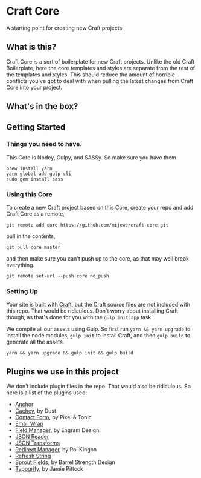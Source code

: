 # Craft Core
A starting point for creating new Craft projects.

## What is this?
Craft Core is a sort of boilerplate for new Craft projects. Unlike the old Craft Boilerplate, here the core templates and styles are separate from the rest of the templates and styles. This should reduce the amount of horrible conflicts you've got to deal with when pulling the latest changes from Craft Core into your project.

## What's in the box?

## Getting Started

### Things you need to have.
This Core is Nodey, Gulpy, and SASSy. So make sure you have them
```
brew install yarn
yarn global add gulp-cli
sudo gem install sass
```

### Using this Core

To create a new Craft project based on this Core, create your repo and add Craft Core as a remote,
```
git remote add core https://github.com/mijewe/craft-core.git
```
pull in the contents,
```
git pull core master
```
and then make sure you can't push up to the core, as that may well break everything.
```
git remote set-url --push core no_push
```

### Setting Up
Your site is built with [Craft](http://craftcms.com), but the Craft source files are not included with this repo. That would be ridiculous. Don't worry about installing Craft though, as that's done for you with the ```gulp init:app``` task.

We compile all our assets using Gulp. So first run ```yarn && yarn upgrade``` to install the node modules, ```gulp init``` to install Craft, and then ```gulp build``` to generate all the assets.

```
yarn && yarn upgrade && gulp init && gulp build
```

## Plugins we use in this project
We don't include plugin files in the repo. That would also be ridiculous. So here is a list of the plugins used:
* [Anchor](https://github.com/mijewe/craft-anchor)
* [Cachey](https://github.com/dustcollective/craft-cachey), by Dust
* [Contact Form](https://github.com/pixelandtonic/ContactForm), by Pixel & Tonic
* [Email Wrap](https://github.com/mijewe/craft-emailwrap)
* [Field Manager](https://github.com/engram-design/FieldManager), by Engram Design
* [JSON Reader](https://github.com/mijewe/craft-jsonreader)
* [JSON Transforms](https://github.com/mijewe/craft-jsontransforms)
* [Redirect Manager](https://github.com/rkingon/Craft-Plugin--Redirect-Manager), by Roi Kingon
* [Refresh String](https://github.com/mijewe/craft-refreshstring.git)
* [Sprout Fields](http://sprout.barrelstrengthdesign.com/craft-plugins/fields), by Barrel Strength Design
* [Typogrify](https://github.com/jamiepittock/craft-typogrify), by Jamie Pittock
